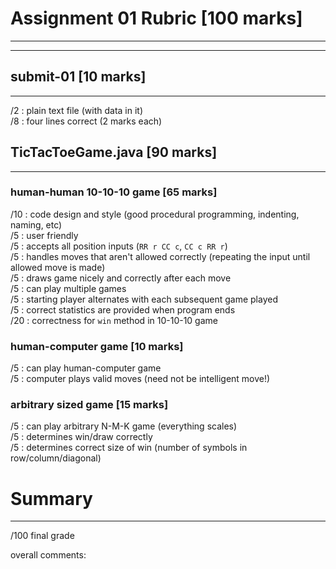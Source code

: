 # Assignment 01 Rubric [100 marks]
---
---

## submit-01 [10 marks]
---

/2 : plain text file (with data in it)  
/8 : four lines correct (2 marks each)  


## TicTacToeGame.java [90 marks]
---

### human-human 10-10-10 game [65 marks]

/10 : code design and style (good procedural programming, indenting, naming, etc)  
/5 : user friendly   
/5 : accepts all position inputs (`RR r CC c`, `CC c RR r`)  
/5 : handles moves that aren't allowed correctly (repeating the input until allowed move is made)  
/5 : draws game nicely and correctly after each move  
/5 : can play multiple games  
/5 : starting player alternates with each subsequent game played  
/5 : correct statistics are provided when program ends  
/20 : correctness for `win` method in 10-10-10 game  



### human-computer game [10 marks]


/5 : can play human-computer game   
/5 : computer plays valid moves (need not be intelligent move!)  


### arbitrary sized game [15 marks]  

/5 : can play arbitrary N-M-K game (everything scales)  
/5 : determines win/draw correctly  
/5 : determines correct size of win (number of symbols in row/column/diagonal)    




# Summary
---

/100 final grade  

overall comments: 
